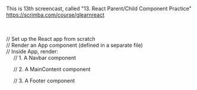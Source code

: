 This is 13th screencast, called "13. React Parent/Child Component Practice"<br />
https://scrimba.com/course/glearnreact

<br /><br />
// Set up the React app from scratch<br />
// Render an App component (defined in a separate file)<br />
// Inside App, render:<br />
  &nbsp;&nbsp;&nbsp;&nbsp;
// 1. A Navbar component<br />

  &nbsp;&nbsp;&nbsp;&nbsp;
// 2. A MainContent component<br />

  &nbsp;&nbsp;&nbsp;&nbsp;
// 3. A Footer component